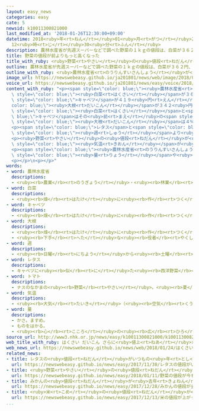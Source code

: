 ```yaml
---
layout: easy_news
categories: easy
cate: 5
newsid: k10011300821000
last_modified_at: '2018-01-26T12:30:00+09:00'
datetime: 2018<ruby>年<rt>ねん</rt></ruby>01<ruby>月<rt>がつ</rt></ruby>26<ruby>日<rt>にち</rt></ruby>
  12<ruby>時<rt>じ</rt></ruby>30<ruby>分<rt>ふん</rt></ruby>
description: 農林水産省が先週スーパーなどで調べた野菜の１ｋｇの値段は、白菜が３６２円、キャベツが４１９円、大根が３４２円でした。
title: 野菜の値段が前よりもっと高くなった
title_with_ruby: <ruby>野菜<rt>やさい</rt></ruby>の<ruby>値段<rt>ねだん</rt></ruby>が<ruby>前<rt>まえ</rt></ruby>よりもっと<ruby>高<rt>たか</rt></ruby>くなった
outline: 農林水産省が先週スーパーなどで調べた野菜の１ｋｇの値段は、白菜が３６２円、キャベツが４１９円、大根が３４２円でした。
outline_with_ruby: <ruby>農林水産省<rt>のうりんすいさんしょう</rt></ruby>が<ruby>先週<rt>せんしゅう</rt></ruby>スーパーなどで<ruby>調<rt>しら</rt></ruby>べた<ruby>野菜<rt>やさい</rt></ruby>の１ｋｇの<ruby>値段<rt>ねだん</rt></ruby>は、<ruby>白菜<rt>はくさい</rt></ruby>が３６２<ruby>円<rt>えん</rt></ruby>、キャベツが４１９<ruby>円<rt>えん</rt></ruby>、<ruby>大根<rt>だいこん</rt></ruby>が３４２<ruby>円<rt>えん</rt></ruby>でした。
image_url: https://newswebeasy.github.io/ja201801/news/web/image/2018/01/24/K10011300821_1801241656_1801241656_01_02.jpg
voice_url: https://newswebeasy.github.io/ja201801/news/easy/voice/2018/01/26/k10011300821000.mp3
content_with_ruby: "<p><span style=\"color: blue;\"><ruby>農林水産省<rt>のうりんすいさんしょう</rt></ruby></span>が<ruby>先週<rt>せんしゅう</rt></ruby>スーパーなどで<ruby>調<rt>しら</rt></ruby>べた<ruby>野菜<rt>やさい</rt></ruby>の１ｋｇの<ruby>値段<rt>ねだん</rt></ruby>は、<span\
  \ style=\"color: blue;\"><ruby>白菜<rt>はくさい</rt></ruby></span>が３６２<ruby>円<rt>えん</rt></ruby>、<span\
  \ style=\"color: blue;\">キャベツ</span>が４１９<ruby>円<rt>えん</rt></ruby>、<span style=\"\
  color: blue;\"><ruby>大根<rt>だいこん</rt></ruby></span>が３４２<ruby>円<rt>えん</rt></ruby>でした。<span\
  \ style=\"color: blue;\"><ruby>白菜<rt>はくさい</rt></ruby></span>と<span style=\"color:\
  \ blue;\">キャベツ</span>はその<ruby>前<rt>まえ</rt></ruby>の<span style=\"color: blue;\"><ruby>週<rt>しゅう</rt></ruby></span>より７％、<span\
  \ style=\"color: blue;\"><ruby>大根<rt>だいこん</rt></ruby></span>は４％<ruby>高<rt>たか</rt></ruby>くなりました。この３つの<ruby>野菜<rt>やさい</rt></ruby>はいつもの<ruby>年<rt>とし</rt></ruby>の２<ruby>倍<rt>ばい</rt></ruby><ruby>以上<rt>いじょう</rt></ruby>の<ruby>値段<rt>ねだん</rt></ruby>になっています。</p>\n\
  <p><span style=\"color: blue;\">レタス</span>と<span style=\"color: blue;\">トマト</span>は<ruby>前<rt>まえ</rt></ruby>の<span\
  \ style=\"color: blue;\"><ruby>週<rt>しゅう</rt></ruby></span>より<ruby>安<rt>やす</rt></ruby>くなりましたが、いつもの<ruby>年<rt>とし</rt></ruby>より<ruby>高<rt>たか</rt></ruby>い<ruby>値段<rt>ねだん</rt></ruby>です。</p>\n\
  <p><ruby>野菜<rt>やさい</rt></ruby>の<ruby>値段<rt>ねだん</rt></ruby>が<ruby>高<rt>たか</rt></ruby>いままなのは、<ruby>去年<rt>きょねん</rt></ruby>の<ruby>秋<rt>あき</rt></ruby>の<ruby>台風<rt>たいふう</rt></ruby>や<span\
  \ style=\"color: blue;\"><ruby>気温<rt>きおん</rt></ruby></span>が<ruby>低<rt>ひく</rt></ruby>い<ruby>日<rt>ひ</rt></ruby>が<ruby>続<rt>つづ</rt></ruby>いたことなどが<ruby>原因<rt>げんいん</rt></ruby>です。</p>\n\
  <p><span style=\"color: blue;\"><ruby>農林水産省<rt>のうりんすいさんしょう</rt></ruby></span>は「<ruby>最近<rt>さいきん</rt></ruby>の<ruby>雪<rt>ゆき</rt></ruby>で<ruby>野菜<rt>やさい</rt></ruby>の<span\
  \ style=\"color: blue;\"><ruby>量<rt>りょう</rt></ruby></span>や<ruby>値段<rt>ねだん</rt></ruby>がどうなるか<ruby>今<rt>いま</rt></ruby><ruby>調<rt>しら</rt></ruby>べています」と<ruby>話<rt>はな</rt></ruby>しています。</p>\n\
  <p></p>\n<p></p>"
words:
- word: 農林水産省
  descriptions:
  - <ruby><rb>農業</rb><rt>のうぎょう</rt></ruby>・<ruby><rb>林業</rb><rt>りんぎょう</rt></ruby>・<ruby><rb>水産業</rb><rt>すいさんぎょう</rt></ruby>・<ruby><rb>畜産業</rb><rt>ちくさんぎょう</rt></ruby>などについての<ruby><rb>仕事</rb><rt>しごと</rt></ruby>をする、<ruby><rb>国</rb><rt>くに</rt></ruby>の<ruby><rb>役所</rb><rt>やくしょ</rt></ruby>。<ruby><rb>農水省</rb><rt>のうすいしょう</rt></ruby>。
- word: 白菜
  descriptions:
  - <ruby><rb>畑</rb><rt>はたけ</rt></ruby>に<ruby><rb>作</rb><rt>つく</rt></ruby>る<ruby><rb>野菜</rb><rt>やさい</rt></ruby>。<ruby><rb>葉</rb><rt>は</rt></ruby>は<ruby><rb>重</rb><rt>かさ</rt></ruby>なり<ruby><rb>合</rb><rt>あ</rt></ruby>い、<ruby><rb>根</rb><rt>ね</rt></ruby>もとは<ruby><rb>白</rb><rt>しろ</rt></ruby>くて<ruby><rb>厚</rb><rt>あつ</rt></ruby>い。つけ<ruby><rb>物</rb><rt>もの</rt></ruby>やなべ<ruby><rb>物</rb><rt>もの</rt></ruby>にする。
- word: キャベツ
  descriptions:
  - <ruby><rb>畑</rb><rt>はたけ</rt></ruby>に<ruby><rb>作</rb><rt>つく</rt></ruby>る<ruby><rb>野菜</rb><rt>やさい</rt></ruby>。<ruby><rb>短</rb><rt>みじか</rt></ruby>い<ruby><rb>茎</rb><rt>くき</rt></ruby>に、<ruby><rb>厚</rb><rt>あつ</rt></ruby>くて<ruby><rb>大</rb><rt>おお</rt></ruby>きい<ruby><rb>葉</rb><rt>は</rt></ruby>が<ruby><rb>重</rb><rt>かさ</rt></ruby>なって、<ruby><rb>球</rb><rt>たま</rt></ruby>のように<ruby><rb>巻</rb><rt>ま</rt></ruby>く。カンラン。タマナ。
- word: 大根
  descriptions:
  - <ruby><rb>畑</rb><rt>はたけ</rt></ruby>に<ruby><rb>作</rb><rt>つく</rt></ruby>る<ruby><rb>野菜</rb><rt>やさい</rt></ruby>の<ruby><rb>一</rb><rt>ひと</rt></ruby>つ。<ruby><rb>白</rb><rt>しろ</rt></ruby>くて<ruby><rb>太</rb><rt>ふと</rt></ruby>い<ruby><rb>根</rb><rt>ね</rt></ruby>を<ruby><rb>食</rb><rt>た</rt></ruby>べる。
  - <ruby><rb>下手</rb><rt>へた</rt></ruby>な<ruby><rb>役者</rb><rt>やくしゃ</rt></ruby>。
- word: 週
  descriptions:
  - <ruby><rb>日曜</rb><rt>にちよう</rt></ruby>から<ruby><rb>土曜</rb><rt>どよう</rt></ruby>までの<ruby><rb>七日間</rb><rt>なのかかん</rt></ruby>。
- word: レタス
  descriptions:
  - キャベツに<ruby><rb>似</rb><rt>に</rt></ruby>た<ruby><rb>西洋野菜</rb><rt>せいようやさい</rt></ruby>。サラダなどに<ruby><rb>使</rb><rt>つか</rt></ruby>う。タマヂシャ。
- word: トマト
  descriptions:
  - ナスのなかまの<ruby><rb>野菜</rb><rt>やさい</rt></ruby>。<ruby><rb>夏</rb><rt>なつ</rt></ruby>、<ruby><rb>赤</rb><rt>あか</rt></ruby>く<ruby><rb>熟</rb><rt>じゅく</rt></ruby>した<ruby><rb>実</rb><rt>み</rt></ruby>を、<ruby><rb>生</rb><rt>なま</rt></ruby>で<ruby><rb>食</rb><rt>た</rt></ruby>べたり、<ruby><rb>料理</rb><rt>りょうり</rt></ruby>に<ruby><rb>使</rb><rt>つか</rt></ruby>ったりする。
- word: 気温
  descriptions:
  - <ruby><rb>大気</rb><rt>たいき</rt></ruby>（<ruby><rb>空気</rb><rt>くうき</rt></ruby>）の<ruby><rb>温度</rb><rt>おんど</rt></ruby>。
- word: 量
  descriptions:
  - かさ。ますめ。
  - ものをはかる。
  - <ruby><rb>心</rb><rt>こころ</rt></ruby>の<ruby><rb>広</rb><rt>ひろ</rt></ruby>さ。<ruby><rb>能力</rb><rt>のうりょく</rt></ruby>の<ruby><rb>大</rb><rt>おお</rt></ruby>きさ。
source_url: http://www3.nhk.or.jp/news/easy/k10011300821000/k10011300821000.html
web_title_with_ruby: はくさい だいこん さらに<ruby>値上<rt>ねあ</rt></ruby>がり <ruby>平年<rt>へいねん</rt></ruby>の２<ruby>倍以上<rt>ばいいじょう</rt></ruby>の<ruby>高値<rt>たかね</rt></ruby><ruby>続<rt>つづ</rt></ruby>く
web_news_url: https://newswebeasy.github.io/news/web/2018/01/24/はくさい-だいこん-さらに値上がり-平年の2倍以上の高値続く
related_news:
- title: レタスの<ruby>値段<rt>ねだん</rt></ruby>がいつもの<ruby>年<rt>とし</rt></ruby>の１．７<ruby>倍<rt>ばい</rt></ruby>　<ruby>大根<rt>だいこん</rt></ruby>と<ruby>白菜<rt>はくさい</rt></ruby>も<ruby>高<rt>たか</rt></ruby>い
  url: https://newswebeasy.github.io/news/easy/2017/11/30/レタスの値段がいつもの年の17倍-大根と白菜も高い
- title: <ruby>野菜<rt>やさい</rt></ruby>の<ruby>値段<rt>ねだん</rt></ruby>が<ruby>今<rt>いま</rt></ruby>も<ruby>高<rt>たか</rt></ruby>い
  url: https://newswebeasy.github.io/news/easy/2018/01/11/野菜の値段が今も高い
- title: みかんの<ruby>値段<rt>ねだん</rt></ruby>が<ruby>去年<rt>きょねん</rt></ruby>より３０％<ruby>高<rt>たか</rt></ruby>くなる
  url: https://newswebeasy.github.io/news/easy/2017/12/28/みかんの値段が去年より30高くなる
- title: <ruby>米<rt>こめ</rt></ruby>の<ruby>値段<rt>ねだん</rt></ruby>が<ruby>上<rt>あ</rt></ruby>がって<ruby>天丼<rt>てんどん</rt></ruby>などが<ruby>高<rt>たか</rt></ruby>くなる
  url: https://newswebeasy.github.io/news/easy/2017/12/13/米の値段が上がって天丼などが高くなる
...
```

